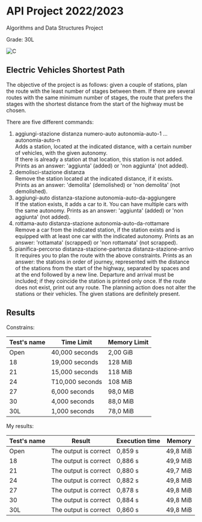 # API Project 2022/2023

Algorithms and Data Structures Project

Grade: 30L

![C](https://img.shields.io/badge/C-A8B9CC?logo=C&logoColor=white&style=for-the-badge)

## Electric Vehicles Shortest Path
The objective of the project is as follows: given a couple of stations, plan the route with the least number of stages between them. If there are several routes with the same minimum number of stages, the route that prefers the stages with the shortest distance from the start of the highway must be chosen.

There are five different commands:
1) aggiungi-stazione distanza numero-auto autonomia-auto-1 ... autonomia-auto-n  
   Adds a station, located at the indicated distance, with a certain number of vehicles, with the given autonomy.  
   If there is already a station at that location, this station is not added.  
   Prints as an answer: 'aggiunta' (added) or 'non aggiunta' (not added).
2) demolisci-stazione distanza  
   Remove the station located at the indicated distance, if it exists.  
   Prints as an answer: 'demolita' (demolished) or 'non demolita' (not demolished).
3) aggiungi-auto distanza-stazione autonomia-auto-da-aggiungere  
   If the station exists, it adds a car to it. You can have multiple cars with the same autonomy.
   Prints as an answer: 'aggiunta' (added) or 'non aggiunta' (not added).
4) rottama-auto distanza-stazione autonomia-auto-da-rottamare  
   Remove a car from the indicated station, if the station exists and is equipped with at least one car with the indicated autonomy.
   Prints as an answer: 'rottamata' (scrapped) or 'non rottamata' (not scrapped).
5) pianifica-percorso distanza-stazione-partenza distanza-stazione-arrivo  
   It requires you to plan the route with the above constraints.
   Prints as an answer: the stations in order of journey, represented with the distance of the stations from the start 
   of the highway, separated by spaces and at the end followed by a new line.
   Departure and arrival must be included; if they coincide the station is printed only once. 
   If the route does not exist, print out any route. The planning action does not alter the stations or their vehicles. 
   The given stations are definitely present.

## Results
Constrains:

| Test's name | Time Limit      | Memory Limit |
|-------------|-----------------|--------------|
| Open        | 40,000 seconds  | 2,00 GiB     |
| 18          | 19,000 seconds  | 128 MiB      |
| 21          | 15,000 seconds  | 118 MiB      |
| 24          | T10,000 seconds | 108 MiB      |
| 27          | 6,000 seconds   | 98,0 MiB     |
| 30          | 4,000 seconds   | 88,0 MiB     |
| 30L         | 1,000 seconds   | 78,0 MiB     |

My results:

| Test's name | Result                | Execution time | Memory   |
|-------------|-----------------------|----------------|----------|
| Open        | The output is correct | 0,859 s        | 49,8 MiB |
| 18          | The output is correct | 0,886 s        | 49,9 MiB |
| 21          | The output is correct | 0,880 s        | 49,7 MiB |
| 24          | The output is correct | 0,882 s        | 49,8 MiB |
| 27          | The output is correct | 0,878 s        | 49,8 MiB |
| 30          | The output is correct | 0,884 s        | 49,8 MiB |
| 30L         | The output is correct | 0,860 s        | 49,8 MiB |




